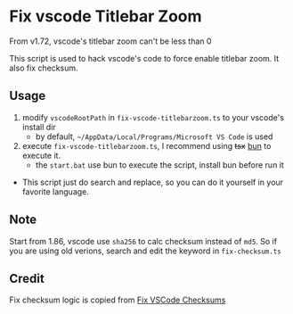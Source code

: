 # Fix vscode Titlebar Zoom

From v1.72, vscode's titlebar zoom can't be less than 0

This script is used to hack vscode's code to force enable titlebar zoom. It also fix checksum.

## Usage

1. modify `vscodeRootPath` in `fix-vscode-titlebarzoom.ts` to your vscode's install dir
    * by default, `~/AppData/Local/Programs/Microsoft VS Code` is used
2. execute `fix-vscode-titlebarzoom.ts`, I recommend using ~~tsx~~ [bun](https://bun.sh) to execute it.
   *  the `start.bat` use bun to execute the script, install bun before run it

* This script just do search and replace, so you can do it yourself in your favorite language.

## Note

Start from 1.86, vscode use `sha256` to calc checksum instead of `md5`. So if you are using old verions, search and edit the keyword in `fix-checksum.ts`

## Credit

Fix checksum logic is copied from
[Fix VSCode Checksums](https://marketplace.visualstudio.com/items?itemName=lehni.vscode-fix-checksums)
